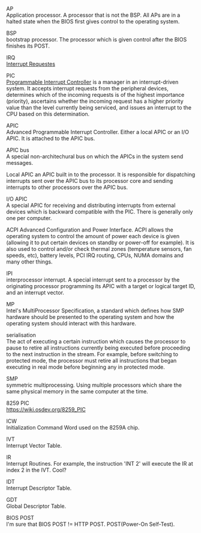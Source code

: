 AP  
Application processor. A processor that is not the BSP. All APs are in a halted state when the BIOS first gives control to the operating system.

BSP  
bootstrap processor. The processor which is given control after the BIOS finishes its POST.

IRQ  
[Interrupt Requestes](https://en.wikipedia.org/wiki/Interrupt_request_(PC_architecture))

PIC  
[Programmable Interrupt Controller](https://en.wikipedia.org/wiki/Programmable_interrupt_controller) is a manager in an interrupt-driven system. It accepts interrupt requests from the peripheral devices, determines which of the incoming requests is of the highest importance (priority), ascertains whether the incoming request has a higher priority value than the level currently being serviced, and issues an interrupt to the CPU based on this determination.

APIC  
Advanced Programmable Interrupt Controller. Either a local APIC or an I/O APIC. It is attached to the APIC bus.

APIC bus  
A special non-architechural bus on which the APICs in the system send messages.

Local APIC
an APIC built in to the processor. It is responsible for dispatching interrupts sent over the APIC bus to its processor core and sending interrupts to other processors over the APIC bus.

I/O APIC  
A special APIC for receiving and distributing interrupts from external devices which is backward compatible with the PIC. There is generally only one per computer.

ACPI
Advanced Configuration and Power Interface. ACPI allows the operating system to control the amount of power each device is given (allowing it to put certain devices on standby or power-off for example). It is also used to control and/or check thermal zones (temperature sensors, fan speeds, etc), battery levels, PCI IRQ routing, CPUs, NUMA domains and many other things.

IPI  
interprocessor interrupt. A special interrupt sent to a processor by the originating processor programming its APIC with a target or logical target ID, and an interrupt vector.

MP  
Intel's MultiProcessor Specification, a standard which defines how SMP hardware should be presented to the operating system and how the operating system should interact with this hardware.

serialisation  
The act of executing a certain instruction which causes the processor to pause to retire all instructions currently being executed before proceeding to the next instruction in the stream. For example, before switching to protected mode, the processor must retire all instructions that began executing in real mode before beginning any in protected mode.

SMP  
symmetric multiprocessing. Using multiple processors which share the same physical memory in the same computer at the time.

8259 PIC  
https://wiki.osdev.org/8259_PIC

ICW  
Initialization Command Word used on the 8259A chip.

IVT  
Interrupt Vector Table.

IR  
Interrupt Routines. For example, the instruction 'INT 2' will execute the IR at index 2 in the IVT. Cool?

IDT  
Interrupt Descriptor Table.

GDT  
Global Descriptor Table.

BIOS POST  
I'm sure that BIOS POST != HTTP POST. POST(Power-On Self-Test).